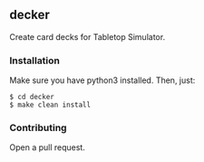## decker

Create card decks for Tabletop Simulator.

### Installation

Make sure you have python3 installed. Then, just:

```
$ cd decker
$ make clean install
```

### Contributing

Open a pull request.


